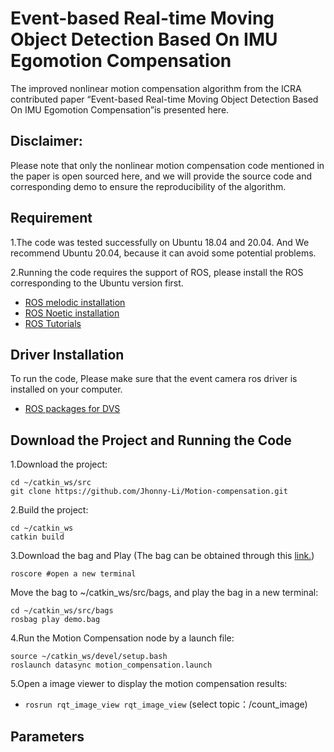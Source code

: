 # Event-based Real-time Moving Object Detection Based On IMU Egomotion Compensation

The improved nonlinear motion compensation algorithm from the ICRA contributed paper “Event-based Real-time Moving Object Detection Based On IMU Egomotion Compensation”is presented here.

## Disclaimer:

Please note that only the nonlinear motion compensation code mentioned in the paper is open sourced here, and we will provide the source code and corresponding demo to ensure the reproducibility of the algorithm.

## Requirement

1.The code was tested successfully on Ubuntu 18.04 and 20.04. And We recommend Ubuntu 20.04, because it can avoid some potential problems.

2.Running the code requires the support of ROS, please install the ROS corresponding to the Ubuntu version first.
 - [ROS melodic installation](http://wiki.ros.org/melodic/Installation/Ubuntu "Read this to install ROS melodic on your system")
 - [ROS Noetic installation](http://wiki.ros.org/noetic#Installation "Read this to install ROS Noetic on your system")
 - [ROS Tutorials](http://wiki.ros.org/ROS/Tutorials "ROS tutorials")


## Driver Installation

To run the code, Please make sure that the event camera ros driver is installed on your computer.
 - [ROS packages for DVS](https://github.com/uzh-rpg/rpg_dvs_ros "Read this to install Event Camera Driver")
 
## Download the Project and Running the Code

1.Download the project:
```
cd ~/catkin_ws/src
git clone https://github.com/Jhonny-Li/Motion-compensation.git
```

2.Build the project:
```
cd ~/catkin_ws
catkin build
```

3.Download the bag and Play
(The bag can be obtained through this [link.](https://drive.google.com/file/d/1iDyvsV_8QijaUyVOPwbPZu4C-7pTZDLv/view?usp=share_link "click to download the bag"))
```
roscore #open a new terminal
```

Move the bag to ~/catkin_ws/src/bags, and play the bag in a new terminal: 
```
cd ~/catkin_ws/src/bags
rosbag play demo.bag
```

4.Run the Motion Compensation node by a launch file:
```
source ~/catkin_ws/devel/setup.bash
roslaunch datasync motion_compensation.launch
```

5.Open a image viewer to display the motion compensation results:
* `rosrun rqt_image_view rqt_image_view`  (select topic：/count_image)

## Parameters
